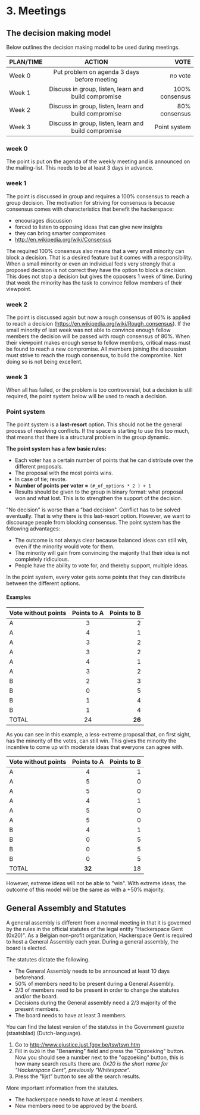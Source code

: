 # 3. Meetings

## The decision making model

Below outlines the decision making model to be used during meetings.

| PLAN/TIME   |  ACTION | VOTE |
| ------------------------------- |:------------------------------:| --------------:|
| Week 0  |     Put problem on agenda 3 days before meeting   |        no vote    |
| Week 1  |     Discuss in group, listen, learn and build compromise      | 100% consensus   |
| Week 2  |     Discuss in group, listen, learn and build compromise      |  80% consensus |
| Week 3  |     Discuss in group, listen, learn and build compromise      |  Point system    |

### week 0

The point is put on the agenda of the weekly meeting and is announced on the mailing-list. This needs to be at least 3 days in advance.

### week 1

The point is discussed in group and requires a 100% consensus to reach a group decision. The motivation for striving for consensus is because consensus comes with characteristics that benefit the hackerspace:

* encourages discussion
* forced to listen to opposing ideas that can give new insights
* they can bring smarter compromises
* http://en.wikipedia.org/wiki/Consensus

The required 100% consensus also means that a very small minority can block a decision. That is a desired feature but it comes with a responsibility. When a small minority or even an individual feels very strongly that a proposed decision is not correct they have the option to block a decision. This does not stop a decision but gives the opposers 1 week of time. During that week the minority has the task to convince fellow members of their viewpoint.

### week 2

The point is discussed again but now a rough consensus of 80% is applied to reach a decision (https://en.wikipedia.org/wiki/Rough_consensus). If the small minority of last week was not able to convince enough fellow members the decision will be passed with rough consensus of 80%. When their viewpoint makes enough sense to fellow members, critical mass must be found to reach a new compromise. All members joining the discussion must strive to reach the rough consensus, to build the compromise. Not doing so is not being excellent.

### week 3

When all has failed, or the problem is too controversial, but a decision is still required, the point system below will be used to reach a decision.

### Point system

The point system is a **last-resort** option. This should not be the general process of resolving conflicts. If the space is starting to use this too much, that means that there is a structural problem in the group dynamic.

**The point system has a few basic rules:**

* Each voter has a certain number of points that he can distribute over the different proposals.
* The proposal with the most points wins.
* In case of tie; revote.
* **Number of points per voter  =** `(#_of_options * 2 ) + 1`
* Results should be given to the group in binary format: what proposal won and what lost. This is to strengthen the support of the decision.

"No decision" is worse than a "bad decision". Conflict has to be solved eventually. That is why there is this last-resort option. However, we want to discourage people from blocking consensus. The point system has the following advantages:

* The outcome is not always clear because balanced ideas can still win, even if the minority would vote for them.
* The minority will gain from convincing the majority that their idea is not completely ridiculous.
* People have the ability to vote for, and thereby support, multiple ideas.

In the point system, every voter gets some points that they can distribute between the different options.

#### Examples

| Vote without points        |  Points to A                    | Points to B  |
| ------------------------------- |:------------------------------:| --------------:|
| A              |       3             |         2    |
| A              |         4                     |1   |
| A              |                      3       |  2  |
| A              |                       3    |  2    |
| A              |                         4   |  1   |
| A              |                         3  | 2     |
| B              |                         2 |  3     |
| B              |                          0|  5     |
| B              |                           1  |  4  |
| B              |                          1   | 4   |
| TOTAL    |     24                    | **26**   |

As you can see in this example, a less-extreme proposal that, on first sight, has the minority of the votes, can still win. This gives the minority the incentive to come up with moderate ideas that everyone can agree with.

| Vote without points        |  Points to A                    | Points to B  |
| ------------------------------- |:------------------------------:| --------------:|
| A              |       4             |         1    |
| A              |         5                    | 0   |
| A              |                      5       |  0  |
| A              |                       4    |  1   |
| A              |                         5   |  0 |
| A              |                         5  | 0    |
| B              |                         4 |  1     |
| B              |                          0|  5     |
| B              |                           0  |  5  |
| B              |                          0   | 5   |
| TOTAL    |   **32**                    | 18   |

However, extreme ideas will not be able to "win". With extreme ideas, the outcome of this model will be the same as with a +50% majority.

## General Assembly and Statutes

A general assembly is different from a normal meeting in that it is governed by the rules in the official statutes of the legal entity "Hackerspace Gent (0x20)". As a Belgian non-profit organization, Hackerspace Gent is required to host a General Assembly each year. During a general assembly, the board is elected.

The statutes dictate the following.

* The General Assembly needs to be announced at least 10 days beforehand.
* 50% of members need to be present during a General Assembly.
* 2/3 of members need to be present in order to change the statutes and/or the board.
* Decisions during the General assembly need a 2/3 majority of the present members.
* The board needs to have at least 3 members.

You can find the latest version of the statutes in the Government gazette (staatsblad) (Dutch-language).

1. Go to http://www.ejustice.just.fgov.be/tsv/tsvn.htm
2. Fill in `0x20` in the "Benaming" field and press the "Opzoeking" button. Now you should see a number next to the "opzoeking" button, this is how many search results there are. *0x20 is the short name for "Hackerspace Gent", previously "Whitespace".*
3. Press the "lijst" button to see all the search results.

More important information from the statutes.

* The hackerspace needs to have at least 4 members.
* New members need to be approved by the board.
